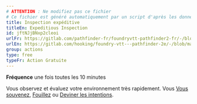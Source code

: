 ```yaml
---
# ATTENTION : Ne modifiez pas ce fichier
# Ce fichier est généré automatiquement par un script d'après les données du module Foundry VTT officiel et de sa traduction
title: Inspection expéditive
titleEn: Expeditious Inspection
id: jftNJjBNxp2cleoi
urlFr: https://gitlab.com/pathfinder-fr/foundryvtt-pathfinder2-fr/-/blob/master/data/classes/jftNJjBNxp2cleoi.htm
urlEn: https://gitlab.com/hooking/foundry-vtt---pathfinder-2e/-/blob/master/packs/data/classes.db/expeditious-inspection.json
group: actions
type: free
typeFr: Action Gratuite
---
```

**Fréquence** une fois toutes les 10 minutes

Vous observez et évaluez votre environnement très rapidement. Vous [Vous souvenez](se-souvenir-arcanes.md), [Fouillez](chercher.md) ou [Deviner les intentions](deviner-les-intentions.md).


